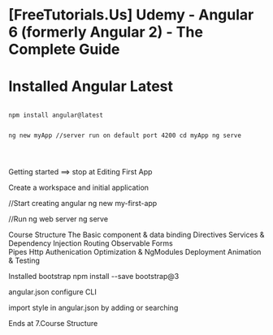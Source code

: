 
<h1> [FreeTutorials.Us] Udemy - Angular 6 (formerly Angular 2) - The Complete Guide <h1>

<h1> Installed Angular Latest </h1>
<pre>
<code>
npm install angular@latest

ng new myApp
//server run on default port 4200
cd myApp
ng serve

</code>
</pre>

Getting started ==> stop at Editing First App


Create a workspace and initial application

//Start creating angular
ng new my-first-app

//Run ng web server
ng serve


Course Structure
The Basic
component & data binding
Directives
Services & Dependency Injection
Routing
Observable
Forms	
Pipes
Http 
Authenication
Optimization & NgModules
Deployment
Animation & Testing



Installed bootstrap
npm install --save bootstrap@3


angular.json configure CLI 

import style in angular.json by adding or searching


Ends at 7.Course Structure